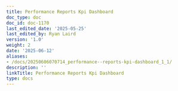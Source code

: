 ```yaml
---
title: Performance Reports Kpi Dashboard
doc_type: doc
doc_id: doc-1170
last_edited_date: '2025-05-25'
last_edited_by: Ryan Laird
version: '1.0'
weight: 2
date: '2025-06-12'
aliases:
- /docs/20250606070714_performance--reports-kpi-dashboard_1_1/
description: ''
linkTitle: Performance Reports Kpi Dashboard
type: docs
---
```


